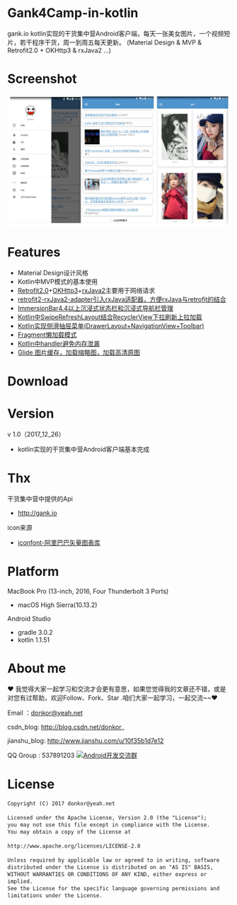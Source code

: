 # Gank4Camp-in-kotlin
gank.io kotlin实现的干货集中营Android客户端，每天一张美女图片，一个视频短片，若干程序干货，周一到周五每天更新。
(Material Design & MVP & Retrofit2.0 + OKHttp3 & rxJava2 ...)

# Screenshot
<img src="https://raw.githubusercontent.com/ChenYXin/Gank4Camp-in-kotlin/master/Screenshot/1.0_screenshot.jpg"/>

# Features
- Material Design设计风格
- Kotlin中MVP模式的基本使用
- [Retrofit2.0](https://github.com/square/retrofit)+[OKHttp3](https://github.com/square/okhttp)+[rxJava2](https://github.com/ReactiveX/RxJava)主要用于网络请求
- [retrofit2-rxJava2-adapter引入rxJava适配器，方便rxJava与retrofit的结合](https://github.com/JakeWharton/retrofit2-rxjava2-adapter)
- [ImmersionBar4.4以上沉浸式状态栏和沉浸式导航栏管理](https://github.com/gyf-dev/ImmersionBar)
- [Kotlin中SwipeRefreshLayout结合RecyclerView下拉刷新上拉加载](http://blog.csdn.net/donkor_/article/details/78820880)
- [Kotlin实现侧滑抽屉菜单(DrawerLayout+NavigationView+Toolbar)](http://blog.csdn.net/donkor_/article/details/78819081)
- [Fragment懒加载模式](http://blog.csdn.net/donkor_/article/details/78819081)
- [Kotlin中handler避免内存泄漏](http://blog.csdn.net/donkor_/article/details/78796518)
- [Glide 图片缓存，加载缩略图，加载高清原图](https://github.com/bumptech/glide)

# Download

# Version
v 1.0（2017_12_26）
- kotlin实现的干货集中营Android客户端基本完成

# Thx
干货集中营中提供的Api
- http://gank.io

icon来源
- [iconfont-阿里巴巴矢量图表库](http://www.iconfont.cn/plus)


# Platform
MacBook Pro (13-inch, 2016, Four Thunderbolt 3 Ports)
- macOS High Sierra(10.13.2)

Android Studio

- gradle 3.0.2
- kotlin 1.1.51

# About me
❤ 我觉得大家一起学习和交流才会更有意思，如果您觉得我的文章还不错，或是对您有过帮助，欢迎Follow、Fork、Star .咱们大家一起学习，一起交流~~❤

Email ：donkor@yeah.net

csdn_blog: http://blog.csdn.net/donkor_

jianshu_blog: http://www.jianshu.com/u/10f35b1d7e12

QQ Group : 537891203
<a target="_blank" href="http://shang.qq.com/wpa/qunwpa?idkey=99f75bb45aa9c94b8c8f23e8cafbd4317da0e1f77f7e8936ed39e78266d1b5b2"><img src="http://img.blog.csdn.net/20160919114825097" alt="Android开发交流群" title="Android开发交流群" border="0"></a>

# License
```
Copyright (C) 2017 donkor@yeah.net

Licensed under the Apache License, Version 2.0 (the "License");
you may not use this file except in compliance with the License.
You may obtain a copy of the License at

http://www.apache.org/licenses/LICENSE-2.0

Unless required by applicable law or agreed to in writing, software
distributed under the License is distributed on an "AS IS" BASIS,
WITHOUT WARRANTIES OR CONDITIONS OF ANY KIND, either express or implied.
See the License for the specific language governing permissions and
limitations under the License.
```
